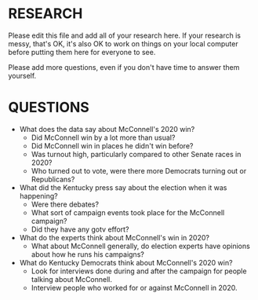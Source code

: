 # RESEARCH
Please edit this file and add all of your research here. If your research is messy, that's OK, it's also OK to work on things on your local computer before putting them here for everyone to see.

Please add more questions, even if you don't have time to answer them yourself.

# QUESTIONS
* What does the data say about McConnell's 2020 win?
  * Did McConnell win by a lot more than usual? 
  * Did McConnell win in places he didn't win before?
  * Was turnout high, particularly compared to other Senate races in 2020?
  * Who turned out to vote, were there more Democrats turning out or Republicans?
* What did the Kentucky press say about the election when it was happening?
  * Were there debates?
  * What sort of campaign events took place for the McConnell campaign? 
  * Did they have any gotv effort?
* What do the experts think about McConnell's win in 2020?
  * What about McConnell generally, do election experts have opinions about how he runs his campaigns?
* What do Kentucky Democrats think about McConnell's 2020 win?
  * Look for interviews done during and after the campaign for people talking about McConnell.
  * Interview people who worked for or against McConnell in 2020.

